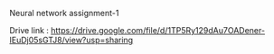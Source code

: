 Neural network assignment-1

Drive link : https://drive.google.com/file/d/1TP5Ry129dAu7OADener-IEuDj05sGTJ8/view?usp=sharing
